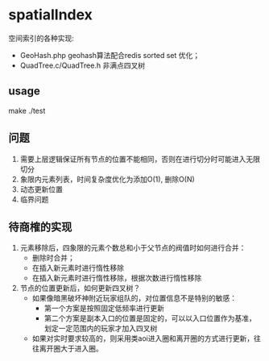 # spatialIndex
空间索引的各种实现:

- GeoHash.php geohash算法配合redis sorted set 优化；
- QuadTree.c/QuadTree.h   非满点四叉树

## usage
make
./test

## 问题
1. 需要上层逻辑保证所有节点的位置不能相同，否则在进行切分时可能进入无限切分
2. 象限内元素列表，时间复杂度优化为添加O(1), 删除O(N)
3. 动态更新位置
4. 临界问题

## 待商榷的实现
1. 元素移除后，四象限的元素个数总和小于父节点的阀值时如何进行合并：
    * 删除时合并；
    * 在插入新元素时进行惰性移除
    * 在插入新元素时进行惰性移除，根据次数进行惰性移除
2. 节点的位置更新后，如何更新四叉树？
    * 如果像暗黑破坏神附近玩家组队的，对位置信息不是特别的敏感：
        * 第一个方案是按照固定低频率进行更新
        * 第二个方案是副本入口的位置是固定的，可以以入口位置作为基准，划定一定范围内的玩家才加入四叉树
    * 如果对实时要求较高的，则采用类aoi进入圈和离开圈的方式进行更新，往往离开圈大于进入圈。